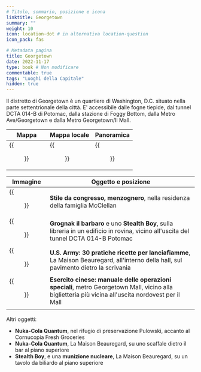 ```yaml
---
# Titolo, sommario, posizione e icona
linktitle: Georgetown
summary: ""
weight: 10
icon: location-dot # in alternativa location-question
icon_pack: fas

# Metadata pagina
title: Georgetown
date: 2022-11-17
type: book # Non modificare
commentable: true
tags: "Luoghi della Capitale"
hidden: true
---
```





Il distretto di Georgetown è un quartiere di Washington, D.C. situato nella parte settentrionale della città. E' accessibile dalle fogne tiepide, dal tunnel DCTA 014-B di Potomac, dalla stazione di Foggy Bottom, dalla Metro Ave/Georgetown e dalla Metro Georgetown/Il Mall.


| Mappa | Mappa locale | Panoramica |
| ----- | ------------ | ---------- |
| {{<figure src="Georgetown_loc.webp">}}  | {{<figure src="Georgetown_map.webp">}}  |  {{<figure src="Georgetown.webp">}} |

| Immagine | Oggetto e posizione |
| -------- | ------------------- |
|  {{<figure src="FO3LCS_McClellan.webp">}} |  **Stile da congresso, menzognero**, nella residenza della famiglia McClellan |
| {{<figure src="Georgetown_Supplies.webp">}}  |  **Grognak il barbaro** e uno **Stealth Boy**, sulla libreria in un edificio in rovina, vicino all'uscita del tunnel DCTA 014-B Potomac |
| {{<figure src="USA_30_HFR_La_Maison_Beauregard.webp">}}  | **U.S. Army: 30 pratiche ricette per lanciafiamme**, La Maison Beauregard, all'interno della hall, sul pavimento dietro la scrivania  |
|  {{<figure src="FO3_CA_SOTM_The_Mall_Metro.webp">}} | **Esercito cinese: manuale delle operazioni speciali**, metro Georgetown Mall, vicino alla biglietteria più vicina all'uscita nordovest per il Mall  |
|   |   |

Altri oggetti:
- **Nuka-Cola Quantum**, nel rifugio di preservazione Pulowski, accanto al Cornucopia Fresh Groceries
- **Nuka-Cola Quantum**, La Maison Beauregard, su uno scaffale dietro il bar al piano superiore
- **Stealth Boy**, e una **munizione nucleare**, La Maison Beauregard, su un tavolo da biliardo al piano superiore